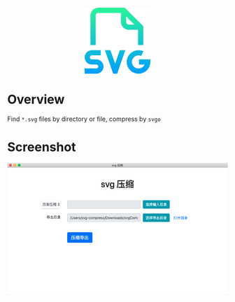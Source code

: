 <p align="center"><img width="30%" src="/docs/logo.png" alt="svg-compress-logo" /></p>

# Overview

Find `*.svg` files by directory or file, compress by `svgo`

# Screenshot

<img src="/docs/svg-compress.png" alt="svg-compress" />

